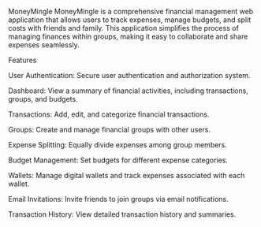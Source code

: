 MoneyMingle
MoneyMingle is a comprehensive financial management web application that allows users to track expenses, manage budgets, and split costs with friends and family. This application simplifies the process of managing finances within groups, making it easy to collaborate and share expenses seamlessly.

Features

User Authentication: Secure user authentication and authorization system.

Dashboard: View a summary of financial activities, including transactions, groups, and budgets.

Transactions: Add, edit, and categorize financial transactions.

Groups: Create and manage financial groups with other users.

Expense Splitting: Equally divide expenses among group members.

Budget Management: Set budgets for different expense categories.

Wallets: Manage digital wallets and track expenses associated with each wallet.

Email Invitations: Invite friends to join groups via email notifications.

Transaction History: View detailed transaction history and summaries.

